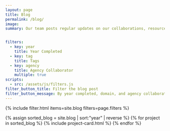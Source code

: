 ```yaml
---
layout: page
title: Blog
permalink: /blog/
image:
summary: Our team posts regular updates on our collaborations, resources and evidence utilization. 


filters:
  - key: year
    title: Year Completed
  - key: tag
    title: Tags
  - key: agency
    title: Agency Collaborator
    multiple: true
scripts:
  - src: /assets/js/filters.js
filter_button_title: Filter the blog post
filter_button_message: By year completed, domain, and agency collaborator
---
```


{% include filter.html items=site.blog filters=page.filters %}
<div class="margin-top-4">
  <div class="grid-row grid-gap">
    {% assign sorted_blog = site.blog | sort:"year" | reverse %}
    {% for project in sorted_blog %}
      {% include project-card.html %}
    {% endfor %}
  </div>
</div>
